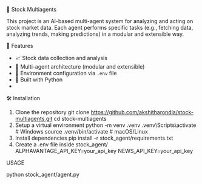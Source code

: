 🧠 Stock Multiagents

This project is an AI-based multi-agent system for analyzing and acting on stock market data. Each agent performs specific tasks (e.g., fetching data, analyzing trends, making predictions) in a modular and extensible way.

🚀 Features

- 📈 Stock data collection and analysis
- 🧠 Multi-agent architecture (modular and extensible)
- 🔐 Environment configuration via `.env` file
- 🐍 Built with Python
- 

🛠 Installation

1. Clone the repository
   git clone https://github.com/akshitharondla/stock-multiagents.git
   cd stock-multiagents
2. Setup a virtual environment
   python -m venv .venv
  .venv\Scripts\activate      # Windows
   source .venv/bin/activate  # macOS/Linux
3. Install dependencies
   pip install -r stock_agent/requirements.txt
4. Create a .env file inside stock_agent/
   ALPHAVANTAGE_API_KEY=your_api_key
   NEWS_API_KEY=your_api_key

USAGE

python stock_agent/agent.py

